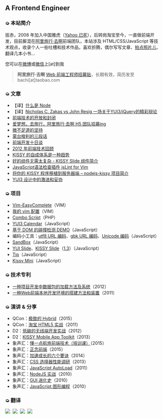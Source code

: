 
## A Frontend Engineer

### ➭ 本站简介

拔赤，2008 年加入中国雅虎（[Yahoo 已死](http://jayli.github.io/blog/data/2010/12/16/yahoo.html)），后转岗淘宝至今，一直做前端开发，目前厮混在[阿里旅行·去啊](http://www.alitrip.com)前端团队，本站涉及 HTML/CSS/JavaScript 等技术观点，收录个人一些吐槽和技术作品，喜欢折腾，偶尔写写文章、[拍点照片儿](http://jayli.github.io/photo/)、翻译几本小书...

您可以在[微博](http://www.weibo.com/jayli)或[微信](https://gw.alicdn.com/tps/TB14htbIXXXXXb4XpXXXXXXXXXX.png)上[at]到我

> **阿里旅行·去啊** [Web 前端工程师招募贴](https://github.com/jayli/jayli.github.com/issues/17)，长期有效，简历发至 bachi[at]taobao.com

### ➭ 文章

- 【译】[什么是 Node](http://jayli.github.io/whatisnode/)
- 【译】[Nicholas C. Zakas vs John Resig 一场关于YUI3/jQuery的精彩辩论](http://ued.taobao.org/blog/2010/11/yui3-vs-jquery/)
- [前端技术的开放和封闭](https://github.com/jayli/jayli.github.com/issues/18)
- [爱梦想，去旅行，阿里旅行·去啊 H5 团队招募ing](https://github.com/jayli/jayli.github.com/issues/17)
- [微不足道的坚持](https://github.com/jayli/jayli.github.com/issues/12)
- [蒙台梭利的三段话](https://github.com/jayli/jayli.github.com/issues/14)
- [前端开发十日谈](https://github.com/jayli/jayli.github.com/issues/1)
- [2012 年前端技术回顾](http://www.csdn.net/article/1970-01-01/2815164)
- [KISSY 的自成体系是一种趋势](http://www.infoq.com/cn/news/2013/07/bachi-on-kissy?utm_source=tuicool)
- [好的组件无需太复杂 - KISSY Slide 组件简介](http://ued.taobao.org/blog/2013/06/kissy-slide/)
- [JavaScript语法检查插件 jsLint for Vim](http://ued.taobao.org/blogobao.org/blog/2010/11/jslint-for-vim/)
- [将你的 KISSY 程序移植到服务器端 – nodejs-kissy 项目简介](http://ued.taobao.org/blog/2010/11/nodejs-kissy/)
- [YUI3 设计中的激进和妥协](http://ued.taobao.org/blog/2010/01/yui3%E8%AE%BE%E8%AE%A1%E4%B8%AD%E7%9A%84%E6%BF%80%E8%BF%9B%E5%92%8C%E5%A6%A5%E5%8D%8F/)

### ➭ 项目

- [Vim-EasyComplete](https://github.com/jayli/vim-easycomplete)（VIM）
- [我的 vim 配置](https://github.com/jayli/vim)（VIM）
- [Combo Script](https://github.com/jayli/combo)（PHP）
- [YUI3 Calendar](http://jayli.github.io/gallery/calendar/README.html)（JavaScript）
- [基于 DOM 的碰撞检测 DEMO](http://jayli.github.io/gallery/canvas/g.html)（JavaScript）
- 编码小工具：[utf8 URL 编码](http://jayli.github.io/gallery/encode/utf8urlencode.html)、[gbk URL 编码](http://www.taobao.com/market/trip/encode-test.php)、[Unicode 编码](http://jayli.github.io/gallery/encode/unicodeEncode.html)（JavaScript）
- [SandBox](https://github.com/jayli/sandbox/)（JavaScript）
- [YUI Slide](http://jayli.github.io/gallery/yuislide/)、[KISSY Slide](http://kissygalleryteam.github.io/slide/1.2/demo/index.html)（[1.3](http://kissygalleryteam.github.io/slide/1.3/demo/index.html)）（JavaScript）
- [Tip](http://kissygalleryteam.github.io/tip/1.0/demo/index.html)（JavaScript）
- [Kissy Mini](http://m.kissyui.com)（JavaScript）

### ➭ 技术专利

- [一种项目开发中数据包的加载方法及系统](http://www.soopat.com/Patent/201210009029)（2012）
- [一种Web前端本地开发环境的搭建方法和装置](http://www.soopat.com/Patent/201110336122)（2011）

### ➭ 演讲 & 分享

- QCon：[极致的 Hybrid](http://pan.baidu.com/s/1eQk0AlG)（2015）
- QCon：[淘宝 HTML5 实战](http://wenku.baidu.com/view/a1653a13cc7931b765ce151b.html)（2011）
- D2：[低碳的无线端开发实战](http://wenku.baidu.com/view/fa82b843e45c3b3567ec8bf3.html)（2012）
- D2：[KISSY Mobile App Toolkit](http://wenku.baidu.com/view/461d4054240c844768eaee05)（2013）
- 象声汇：[懂一点航旅前端技术（培训课）](http://vdisk.weibo.com/s/sWYf0np7mi6/1439391012)（2015）
- 象声汇：[正念前端](http://wenku.baidu.com/view/484409440508763230121278)（2015）
- 象声汇：[加速成长的六个要诀](http://wenku.baidu.com/view/a92c3f8b856a561252d36f6b.html)（2014）
- 象声汇：[CSS 选择器性能调研](http://pan.baidu.com/s/1sjHUizN)（2013）
- 象声汇：[JavaScript AutoLoad](http://wenku.baidu.com/view/47d44fcdc850ad02de8041f9)（2011）
- 象声汇：[NodeJS 实战](http://wenku.baidu.com/view/6f8335c34028915f804dc2be.html)（2010）
- 象声汇：[GUI 进化史](http://wenku.baidu.com/view/f319d68d6529647d2728521c.html)（2010）
- 象声汇：[JavaScript 图形编程](http://wenku.baidu.com/view/d259189e227916888586d70d)（2010）

### ➭ 翻译

[![](http://img01.taobaocdn.com/tps/i1/T1YBC9XjJwXXXXXXXX-275-364.png_150x150.jpg)](http://jayli.github.io/jswebapps/)&nbsp;
[![](http://gtms01.alicdn.com/tps/i1/TB1MedBHpXXXXasaFXX6LJ3SpXX-273-359.png_150x150.jpg)](http://jayli.github.io/maintainable.javascript/)&nbsp;
[![](http://gtms04.alicdn.com/tps/i4/TB1.kIsHpXXXXclXFXXoHpKTpXX-516-678.png_150x150.jpg)](https://speakerdeck.com/lijing00333/javascript-patterns)&nbsp;
[![](http://img04.taobaocdn.com/tps/i4/T1uHqiXdlfXXXXXXXX-270-354.jpg_150x150.jpg)](http://ued.taobao.org/javascript/)


